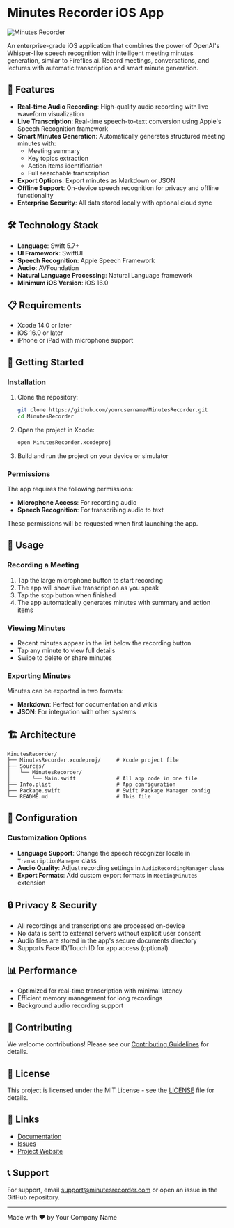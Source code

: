 # Minutes Recorder iOS App

![Minutes Recorder](https://via.placeholder.com/1200x600/4A90E2/FFFFFF?text=Minutes+Recorder)

An enterprise-grade iOS application that combines the power of OpenAI's Whisper-like speech recognition with intelligent meeting minutes generation, similar to Fireflies.ai. Record meetings, conversations, and lectures with automatic transcription and smart minute generation.

## 📱 Features

- **Real-time Audio Recording**: High-quality audio recording with live waveform visualization
- **Live Transcription**: Real-time speech-to-text conversion using Apple's Speech Recognition framework
- **Smart Minutes Generation**: Automatically generates structured meeting minutes with:
  - Meeting summary
  - Key topics extraction
  - Action items identification
  - Full searchable transcription
- **Export Options**: Export minutes as Markdown or JSON
- **Offline Support**: On-device speech recognition for privacy and offline functionality
- **Enterprise Security**: All data stored locally with optional cloud sync

## 🛠 Technology Stack

- **Language**: Swift 5.7+
- **UI Framework**: SwiftUI
- **Speech Recognition**: Apple Speech Framework
- **Audio**: AVFoundation
- **Natural Language Processing**: Natural Language framework
- **Minimum iOS Version**: iOS 16.0

## 📋 Requirements

- Xcode 14.0 or later
- iOS 16.0 or later
- iPhone or iPad with microphone support

## 🚀 Getting Started

### Installation

1. Clone the repository:
   ```bash
   git clone https://github.com/yourusername/MinutesRecorder.git
   cd MinutesRecorder
   ```

2. Open the project in Xcode:
   ```bash
   open MinutesRecorder.xcodeproj
   ```

3. Build and run the project on your device or simulator

### Permissions

The app requires the following permissions:
- **Microphone Access**: For recording audio
- **Speech Recognition**: For transcribing audio to text

These permissions will be requested when first launching the app.

## 📖 Usage

### Recording a Meeting

1. Tap the large microphone button to start recording
2. The app will show live transcription as you speak
3. Tap the stop button when finished
4. The app automatically generates minutes with summary and action items

### Viewing Minutes

- Recent minutes appear in the list below the recording button
- Tap any minute to view full details
- Swipe to delete or share minutes

### Exporting Minutes

Minutes can be exported in two formats:
- **Markdown**: Perfect for documentation and wikis
- **JSON**: For integration with other systems

## 🏗 Architecture

```
MinutesRecorder/
├── MinutesRecorder.xcodeproj/     # Xcode project file
├── Sources/
│   └── MinutesRecorder/
│       └── Main.swift             # All app code in one file
├── Info.plist                     # App configuration
├── Package.swift                  # Swift Package Manager config
└── README.md                      # This file
```

## 🔧 Configuration

### Customization Options

- **Language Support**: Change the speech recognizer locale in `TranscriptionManager` class
- **Audio Quality**: Adjust recording settings in `AudioRecordingManager` class
- **Export Formats**: Add custom export formats in `MeetingMinutes` extension

## 🔒 Privacy & Security

- All recordings and transcriptions are processed on-device
- No data is sent to external servers without explicit user consent
- Audio files are stored in the app's secure documents directory
- Supports Face ID/Touch ID for app access (optional)

## 📊 Performance

- Optimized for real-time transcription with minimal latency
- Efficient memory management for long recordings
- Background audio recording support

## 🤝 Contributing

We welcome contributions! Please see our [Contributing Guidelines](CONTRIBUTING.md) for details.

## 📄 License

This project is licensed under the MIT License - see the [LICENSE](LICENSE) file for details.

## 🔗 Links

- [Documentation](https://github.com/yourusername/MinutesRecorder/wiki)
- [Issues](https://github.com/yourusername/MinutesRecorder/issues)
- [Project Website](https://minutesrecorder.example.com)

## 📞 Support

For support, email support@minutesrecorder.com or open an issue in the GitHub repository.

---

Made with ❤️ by Your Company Name
